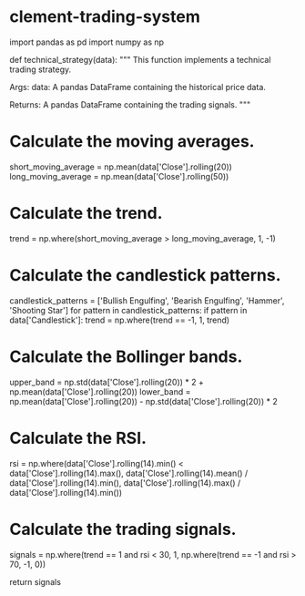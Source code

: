 # clement-trading-system
import pandas as pd
import numpy as np

def technical_strategy(data):
  """
  This function implements a technical trading strategy.

  Args:
    data: A pandas DataFrame containing the historical price data.

  Returns:
    A pandas DataFrame containing the trading signals.
  """

  # Calculate the moving averages.
  short_moving_average = np.mean(data['Close'].rolling(20))
  long_moving_average = np.mean(data['Close'].rolling(50))

  # Calculate the trend.
  trend = np.where(short_moving_average > long_moving_average, 1, -1)

  # Calculate the candlestick patterns.
  candlestick_patterns = ['Bullish Engulfing', 'Bearish Engulfing', 'Hammer', 'Shooting Star']
  for pattern in candlestick_patterns:
    if pattern in data['Candlestick']:
      trend = np.where(trend == -1, 1, trend)

  # Calculate the Bollinger bands.
  upper_band = np.std(data['Close'].rolling(20)) * 2 + np.mean(data['Close'].rolling(20))
  lower_band = np.mean(data['Close'].rolling(20)) - np.std(data['Close'].rolling(20)) * 2

  # Calculate the RSI.
  rsi = np.where(data['Close'].rolling(14).min() < data['Close'].rolling(14).max(),
                  data['Close'].rolling(14).mean() / data['Close'].rolling(14).min(),
                  data['Close'].rolling(14).max() / data['Close'].rolling(14).min())

  # Calculate the trading signals.
  signals = np.where(trend == 1 and rsi < 30, 1, np.where(trend == -1 and rsi > 70, -1, 0))

  return signals
